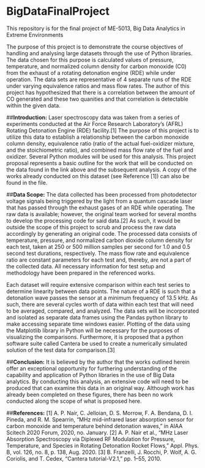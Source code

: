 # BigDataFinalProject
This repository is for the final project of ME-5013, Big Data Analytics in Extreme Environments

The purpose of this project is to demonstrate the course objectives of handling and analysing large datasets through the use of Python libraries. The data chosen for this purpose is calculated values of pressure, temperature, and normalized column density for carbon monoxide (C0) from the exhaust of a rotating detonation engine (RDE) while under operation.  The data sets are representative of 4 separate runs of the RDE under varying equivalence ratios and mass flow rates.  The author of this project has hypothesized that there is a correlation between the amount of CO generated and these two quanities and that correlation is detectable within the given data.

##**Introduction:**
Laser spectroscopy data was taken from a series of experiments conducted at the Air Force Research Laboratory’s (AFRL) Rotating Detonation Engine (RDE) facility.[1]  The purpose of this project is to utilize this data to establish a relationship between the carbon monoxide column density, equivalence ratio (ratio of the actual fuel-oxidizer mixture, and the stoichiometric ratio), and combined mass flow rate of the fuel and oxidizer.  Several Python modules will be used for this analysis.  This project proposal represents a basic outline for the work that will be conducted on the data found in the link above and the subsequent analysis.  A copy of the works already conducted on this dataset (see Reference [1]) can also be found in the file.
    
##**Data Scope:**
The data collected has been processed from photodetector voltage signals being triggered by the light from a quantum cascade laser that has passed through the exhaust gases of an RDE while operating.  The raw data is available; however, the original team worked for several months to develop the processing code for said data.[2]  As such, it would be outside the scope of this project to scrub and process the raw data accordingly by generating an original code.  The processed data consists of temperature, pressure, and normalized carbon dioxide column density for each test, taken at 250 or 500 million samples per second for 1.0 and 0.5 second test durations, respectively.  The mass flow rate and equivalence ratio are constant parameters for each test and, thereby, are not a part of the collected data.  All necessary information for test setup and methodology have been prepared in the referenced works.  
    
Each dataset will require extensive comparison within each test series to determine linearity between data points.  The nature of a RDE is such that a detonation wave passes the sensor at a minimum frequency of 13.5 kHz.  As such, there are several cycles worth of data within each test that will need to be averaged, compared, and analyzed.  The data sets will be incorporated and isolated as separate data frames using the Pandas python library to make accessing separate time windows easier.  Plotting of the data using the Matplotlib library in Python will be necessary for the purposes of visualizing the comparisons.  Furthermore, it is proposed that a python software suite called Cantera be used to create a numerically simulated solution of the test data for comparison.[3]  

##**Conclusion:**
It is believed by the author that the works outlined herein offer an exceptional opportunity for furthering understanding of the capability and application of Python libraries in the use of Big Data analytics.  By conducting this analysis, an extensive code will need to be produced that can examine this data in an original way.  Although work has already been completed on these figures, there has been no work conducted along the scope of what is proposed here.

##**References:**
[1]	A. P. Nair, C. Jelloian, D. S. Morrow, F. A. Bendana, D. I. Pineda, and R. M. Spearrin, “MHz mid-infrared laser absorption sensor for carbon monoxide and temperature behind detonation waves,” in AIAA Scitech 2020 Forum, 2020, no. January.
[2]	A. P. Nair et al., “MHz Laser Absorption Spectroscopy via Diplexed RF Modulation for Pressure, Temperature, and Species in Rotating Detonation Rocket Flows,” Appl. Phys. B, vol. 126, no. 8, p. 138, Aug. 2020.
[3]	B. Franzelli, J. Rocchi, P. Wolf, A. G. Coriolis, and T. Cedex, “Cantera tutorial-V2.1,” pp. 1–55, 2010.

